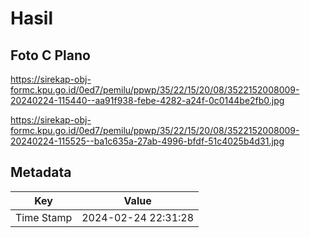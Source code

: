 # Hasil

## Foto C Plano

https://sirekap-obj-formc.kpu.go.id/0ed7/pemilu/ppwp/35/22/15/20/08/3522152008009-20240224-115440--aa91f938-febe-4282-a24f-0c0144be2fb0.jpg

https://sirekap-obj-formc.kpu.go.id/0ed7/pemilu/ppwp/35/22/15/20/08/3522152008009-20240224-115525--ba1c635a-27ab-4996-bfdf-51c4025b4d31.jpg


## Metadata

| Key        | Value               |
| ---------- | ------------------- |
| Time Stamp | 2024-02-24 22:31:28 |



